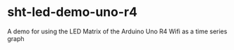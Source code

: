 # sht-led-demo-uno-r4
A demo for using the LED Matrix of the Arduino Uno R4 Wifi as a time series graph
